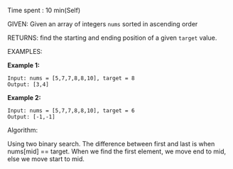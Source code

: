 Time spent :  10 min(Self)

GIVEN: Given an array of integers `nums` sorted in ascending order

RETURNS: find the starting and ending position of a given `target` value.

EXAMPLES:

**Example 1:**

```
Input: nums = [5,7,7,8,8,10], target = 8
Output: [3,4]
```

**Example 2:**

```
Input: nums = [5,7,7,8,8,10], target = 6
Output: [-1,-1]
```

Algorithm:

Using two binary search. The difference between first and last is when nums[mid] == target. When we find the first element, we move end to mid, else we move start to mid.